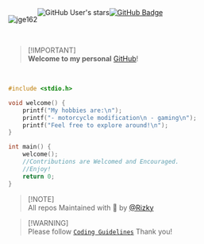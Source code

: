 <div style="display: flex;">
<p align="left"> 
  <img src="https://komarev.com/ghpvc/?username=jge162&label=Profile%20views&color=0e75b6&style=flat" alt="jge162" /> 
</p><img src="https://img.shields.io/github/stars/jge162?style=social" alt="GitHub User's stars">
  <a href="https://github.com/hellookii?tab=followers"><img src="https://img.shields.io/github/followers/hellookii?label=Followers&style=social" alt="GitHub Badge"></a>
</div><br>

>[!IMPORTANT]\
>**Welcome to my personal** [GitHub](https://github.com/hellookii)!

<br> <!-- Empty line -->

```CPP
#include <stdio.h>

void welcome() {
    printf("My hobbies are:\n");
    printf("- motorcycle modification\n - gaming\n");
    printf("Feel free to explore around!\n");
}

int main() {
    welcome();
    //Contributions are Welcomed and Encouraged.
    //Enjoy! 
    return 0;
}

```

>[!NOTE]\
>All repos Maintained with 💙 by [@Rizky](https://github.com/hellookii)

>[!WARNING]\
>Please follow [`Coding Guidelines`](https://github.com/jge162/hellookii/blob/main/coding_guidelines.md) Thank you! 
